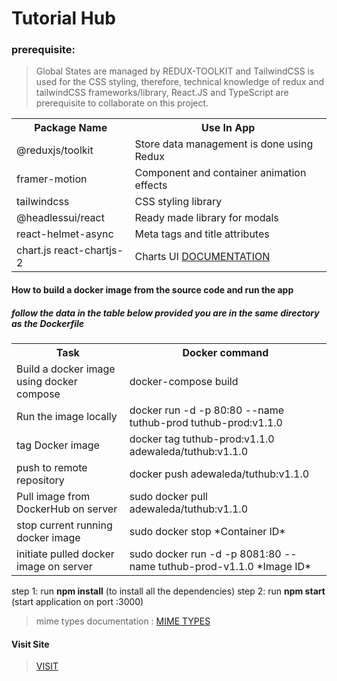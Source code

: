 # Tutorial Hub

### <b>prerequisite</b>:

> Global States are managed by REDUX-TOOLKIT and TailwindCSS is used for the CSS styling, therefore, technical knowledge of redux and tailwindCSS frameworks/library, React.JS and TypeScript are prerequisite to collaborate on this project.

 <table>
    <tr>
      <th>Package Name</th>
      <th>Use In App</th>
    </tr>
    <tr>
      <td>@reduxjs/toolkit</td>
      <td>Store data management is done using Redux</td>
    </tr>
    <tr>
      <td>framer-motion</td>
      <td>Component and container animation effects</td>
    </tr>
    <tr>
      <td>tailwindcss</td>
      <td>CSS styling library</td>
    </tr>
    <tr>
      <td>@headlessui/react</td>
      <td>Ready made library for modals</td>
    </tr> 
    <tr>
      <td>react-helmet-async</td>
      <td>Meta tags and title attributes</td>
    </tr>
    <tr>
      <td>chart.js react-chartjs-2</td>
      <td>Charts UI <a href="https://react-chartjs-2.js.org/examples/doughnut-chart">DOCUMENTATION</a></td>
    </tr>
  </table>

#### How to build a docker image from the source code and run the app

##### follow the data in the table below provided you are in the same directory as the Dockerfile

 <table>
    <tr>
      <th>Task</th>
      <th>Docker command</th>
    </tr>
    <!-- <tr>
      <td>Build a docker image manually without docker compose</td>
      <td>docker build -t tuthub-app .</td>
    </tr> -->
    <!-- <tr>
      <td>Run the image locally manually</td>
      <td>docker run -p 3000:3000 tuthub-app</td>
    </tr> -->
    <tr>
      <td>Build a docker image using docker compose</td>
      <td>docker-compose build</td>
    </tr>
    <tr>
      <td>Run the image locally</td>
      <td>docker run -d -p 80:80 --name tuthub-prod tuthub-prod:v1.1.0</td>
    </tr>
    <tr>
      <td>tag Docker image</td>
      <td>docker tag tuthub-prod:v1.1.0 adewaleda/tuthub:v1.1.0</td>
    </tr>
    <tr>
      <td>push to remote repository</td>
      <td>docker push adewaleda/tuthub:v1.1.0</td>
    </tr>
    <tr>
      <td>Pull image from DockerHub on server</td>
      <td>sudo docker pull adewaleda/tuthub:v1.1.0</td>
    </tr>
    <tr>
      <td>stop current running docker image</td>
      <td>sudo docker stop *Container ID*</td>
    </tr>
    <tr>
      <td>initiate pulled docker image on server</td>
      <td>sudo docker run -d -p 8081:80 --name tuthub-prod-v1.1.0 *Image ID*</td>
    </tr>
    </table>

step 1:
run **npm install** (to install all the dependencies)
step 2:
run **npm start** (start application on port :3000)

> mime types documentation : <a href="https://developer.mozilla.org/en-US/docs/Web/HTTP/Basics_of_HTTP/MIME_types/Common_types">MIME TYPES</a>

#### Visit Site

> <a href="https://tutorial-hub-umber.vercel.app/">VISIT</a>
